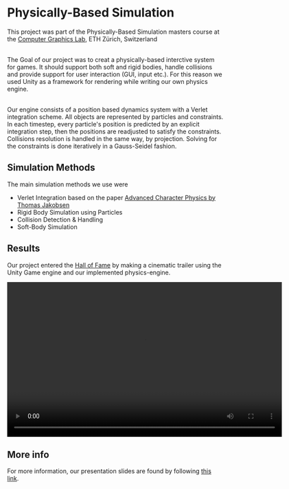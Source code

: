 
# Physically-Based Simulation

This project was part of the Physically-Based Simulation masters course at the [Computer Graphics Lab](https://cgl.ethz.ch/teaching/simulation19/home.php), ETH Zürich, Switzerland
<br/><br/>

The Goal of our project was to creat a physically-based interctive system for games. It should support both soft and rigid bodies, handle collisions and provide support for user interaction (GUI, input etc.). For this reason we used Unity as a framework for rendering while writing our own physics engine.
<br/><br/>

Our engine consists of a position based dynamics system with a Verlet integration scheme. All objects are represented by particles and constraints. In each timestep, every particle's position is predicted by an explicit integration step, then the positions are readjusted to satisfy the constraints. Collisions resolution is handled in the same way, by projection. Solving for the constraints is done iteratively in a Gauss-Seidel fashion.

## Simulation Methods

The main simulation methods we use were

- Verlet Integration based on the paper [Advanced Character Physics by Thomas Jakobsen](http://www.cs.cmu.edu/afs/cs/academic/class/15462-s13/www/lec_slides/Jakobsen.pdf)
- Rigid Body Simulation using Particles
- Collision Detection & Handling
- Soft-Body Simulation

## Results

Our project entered the [Hall of Fame](https://cgl.ethz.ch/teaching/simulation19/fame.php) by making a cinematic trailer using the Unity Game engine and our implemented physics-engine.

<p align="center" class="video-container">
 <video width="640" height="360" controls>
 <source src="../videos/trailer_softbody.mp4" type="video/mp4">
 </video>
</p>

## More info

For more information, our presentation slides are found by following [this link](https://cgl.ethz.ch/teaching/simulation19/projects/02_05_softbody.pdf).
